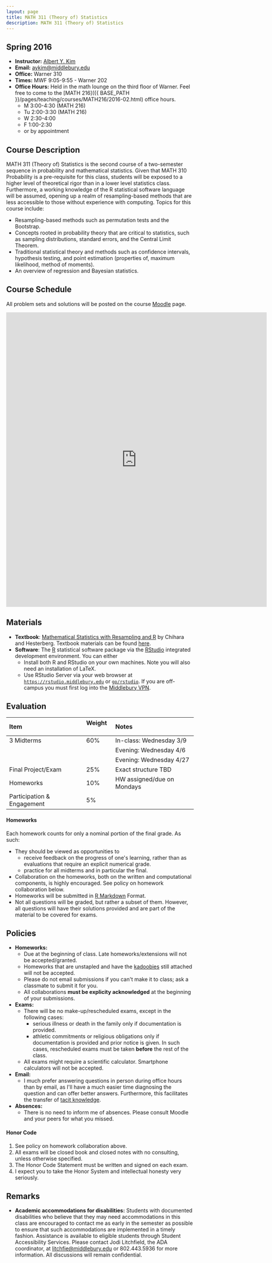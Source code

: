 ```yaml
---
layout: page
title: MATH 311 (Theory of) Statistics
description: MATH 311 (Theory of) Statistics
---
```


## Spring 2016

* **Instructor:** [Albert Y. Kim](http://community.middlebury.edu/~aykim/)
* **Email:** [aykim@middlebury.edu](aykim@middlebury.edu)
* **Office:** Warner 310
* **Times:** MWF 9:05-9:55 - Warner 202
* **Office Hours:** Held in the math lounge on the third floor of Warner. Feel free to come to the [MATH 216]({{ BASE_PATH }}/pages/teaching/courses/MATH216/2016-02.html) office hours. 
    + M 3:00-4:30 (MATH 216) 
    + Tu 2:00-3:30 (MATH 216)
    + W 2:30-4:00
    + F 1:00-2:30
    + or by appointment





## Course Description

MATH 311 (Theory of) Statistics is the second course of a two-semester sequence 
in probability and mathematical statistics. Given that MATH 310 Probability is a
pre-requisite for this class, students will be exposed to a higher level of 
theoretical rigor than in a lower level statistics class. Furthermore, a working
knowledge of the R statistical software language will be assumed, opening up a 
realm of resampling-based methods that are less accessible to those without
experience with computing. Topics for this course include:

* Resampling-based methods such as permutation tests and the Bootstrap.
* Concepts rooted in probability theory that are critical to statistics, such as
sampling distributions, standard errors, and the Central Limit Theorem.
* Traditional statistical theory and methods such as confidence intervals,
hypothesis testing, and point estimation (properties of, maximum likelihood,
method of moments).
* An overview of regression and Bayesian statistics.





## Course Schedule

All problem sets and solutions will be posted on the course [Moodle](http://moodle.middlebury.edu/course/view.php?id=2308) page.

<iframe width='700' height='790' frameborder='0' src='https://docs.google.com/spreadsheets/d/1OF-BBAiPaj1fItsa96gdhABr_duzkIRAZyDNE9GpoaY/pubhtml?gid=0&amp;single=true&amp;widget=true&amp;headers=false'></iframe>





## Materials

* **Textbook**: [Mathematical Statistics with Resampling and R](http://www.wiley.com/WileyCDA/WileyTitle/productCd-1118029852.html) by Chihara and Hesterberg. Textbook materials can be found [here](https://sites.google.com/site/chiharahesterberg/home).
* **Software**: The [R](https://cran.r-project.org/) statistical software package via the [RStudio](https://www.rstudio.com/products/rstudio/download/) integrated development environment. You can either
    + Install both R and RStudio on your own machines. Note you will also need an installation of LaTeX.
    + Use RStudio Server via your web browser at [`https://rstudio.middlebury.edu`](https://rstudio.middlebury.edu/) or [`go/rstudio`](http://go.middlebury.edu/rstudio). If you are off-campus you must first log into the [Middlebury VPN](http://mediawiki.middlebury.edu/wiki/LIS/Off-campus_Access).





## Evaluation

**Item**  | **Weight** &nbsp; | **Notes**
:------------- | :------------- | :-------------
3 Midterms | 60%  | In-class: Wednesday 3/9
           |      | Evening: Wednesday 4/6
           |      | Evening: Wednesday 4/27
Final Project/Exam &nbsp; | 25%  | Exact structure TBD
Homeworks | 10% | HW assigned/due on Mondays
Participation & Engagement &nbsp; | 5%  | 

#### Homeworks

Each homework counts for only a nominal portion of the final grade. As such:

* They should be viewed as opportunities to
    + receive feedback on the progress of one's learning, rather than as
    evaluations that require an explicit numerical grade.
    + practice for all midterms and in particular the final.
* Collaboration on the homeworks, both on the written and computational
components, is highly encouraged. See policy on homework collaboration below.
* Homeworks will be submitted in [R Markdown](http://rmarkdown.rstudio.com/) Format.
* Not all questions will be graded, but rather a subset of them. However, all
questions will have their solutions provided and are part of the material to be
covered for exams.





## Policies

* **Homeworks:**
    + Due at the beginning of class. Late homeworks/extensions will not be accepted/granted.
    + Homeworks that are unstapled and have the [kadoobies](https://www.quora.com/What-is-the-name-for-the-scraps-of-paper-left-in-a-notebooks-spiral-after-tearing-out-a-page) still attached will not be accepted.
    + Please do not email submissions if you can't make it to class; ask a classmate to submit it for you.
    + All collaborations **must be explicity acknowledged** at the beginning of your submissions.
* **Exams:**
    + There will be no make-up/rescheduled exams, except in the following cases:
        + serious illness or death in the family only if documentation is provided.
        + athletic commitments or religious obligations only if documentation is provided and prior notice is given.
          In such cases, rescheduled exams must be taken **before** the rest of the class.
    + All exams might require a scientific calculator. Smartphone calculators will not be accepted.
* **Email:**
    + I much prefer answering questions in person during office hours than by email, as I'll have a much easier time diagnosing the question and can offer better answers. Furthermore, this facilitates the transfer of [tacit knowledge](https://www.google.com/search?q=define+tacit+knowledge&oq=define+tacit+kno&aqs=chrome.0.0j69i57j0l2.2735j0j7&sourceid=chrome&es_sm=119&ie=UTF-8).
* **Absences:**
    + There is no need to inform me of absences. Please consult Moodle and your peers for what you missed.

#### Honor Code

1. See policy on homework collaboration above.
2. All exams will be closed book and closed notes with no consulting, unless otherwise specified.
3. The Honor Code Statement must be written and signed on each exam.
4. I expect you to take the Honor System and intellectual honesty very seriously.





## Remarks

* **Academic accommodations for disabilities:**  Students with documented disabilities who believe that they may need accommodations in this class are encouraged to contact me as early in the semester as possible to ensure that such accommodations are implemented in a timely fashion. Assistance is available to eligible students through Student Accessibility Services. Please contact Jodi Litchfield, the ADA coordinator, at [litchfie@middlebury.edu](litchfie@middlebury.edu) or 802.443.5936 for more information. All discussions will remain confidential.
